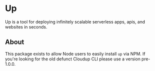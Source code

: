 
# Up

Up is a tool for deploying infinitely scalable serverless apps, apis, and websites in seconds.

## About

This package exists to allow Node users to easily install `up` via NPM. If you're looking for the old defunct Cloudup CLI please use a version pre-1.0.0.
